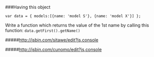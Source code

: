 ###Having this object

`var data = {
  models:[{name: 'model S'},
          {name: 'model X'}]
};`

Write a function which returns the value of the 1st name by calling this function:
`data.getFirst().getName()`

#####http://jsbin.com/sitawe/edit?js,console

#####http://jsbin.com/cunomo/edit?js,console